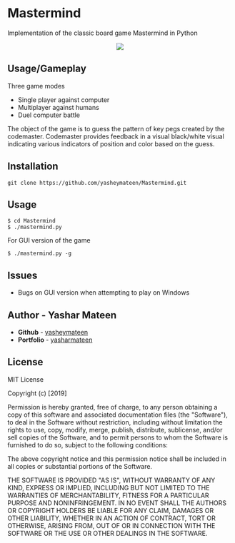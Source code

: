 # Mastermind
Implementation of the classic board game Mastermind in Python

<p align="center">
	<img src="https://i.imgur.com/ynRJ8VW.png">
</p>

## Usage/Gameplay
Three game modes
- Single player against computer
- Multiplayer against humans
- Duel computer battle

The object of the game is to guess the pattern of key pegs created by the codemaster. Codemaster provides feedback in a visual black/white visual indicating various indicators of position and color based on the guess.


## Installation
```
git clone https://github.com/yasheymateen/Mastermind.git
```

## Usage
```
$ cd Mastermind
$ ./mastermind.py
```
For GUI version of the game
```
$ ./mastermind.py -g
```

## Issues
* Bugs on GUI version when attempting to play on Windows

## Author - Yashar Mateen
* **Github** - [yasheymateen](https://github.com/yasheymateen)<br/>
* **Portfolio** - [yasharmateen](https://www.yasharmateen.com)<br/>

## License
MIT License

Copyright (c) [2019]

Permission is hereby granted, free of charge, to any person obtaining a copy
of this software and associated documentation files (the "Software"), to deal
in the Software without restriction, including without limitation the rights
to use, copy, modify, merge, publish, distribute, sublicense, and/or sell
copies of the Software, and to permit persons to whom the Software is
furnished to do so, subject to the following conditions:

The above copyright notice and this permission notice shall be included in all
copies or substantial portions of the Software.

THE SOFTWARE IS PROVIDED "AS IS", WITHOUT WARRANTY OF ANY KIND, EXPRESS OR
IMPLIED, INCLUDING BUT NOT LIMITED TO THE WARRANTIES OF MERCHANTABILITY,
FITNESS FOR A PARTICULAR PURPOSE AND NONINFRINGEMENT. IN NO EVENT SHALL THE
AUTHORS OR COPYRIGHT HOLDERS BE LIABLE FOR ANY CLAIM, DAMAGES OR OTHER
LIABILITY, WHETHER IN AN ACTION OF CONTRACT, TORT OR OTHERWISE, ARISING FROM,
OUT OF OR IN CONNECTION WITH THE SOFTWARE OR THE USE OR OTHER DEALINGS IN THE
SOFTWARE.




